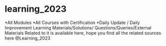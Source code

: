 # learning_2023
*All Modules
*All Courses with Certification
*Daily Update / Daily Improvement
Learning Materials/Solutions/ Questions/Queries/External Materials Related to it is available here, hope you find all the related sources here @Learning_2023 
